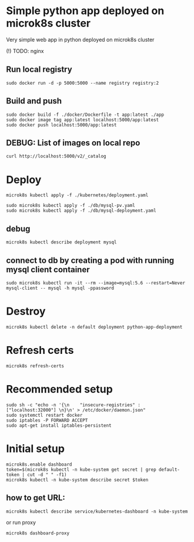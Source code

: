 # Simple python app deployed on microk8s cluster
Very simple web app in python deployed on microk8s cluster

(!) TODO: nginx


## Run local registry

```
sudo docker run -d -p 5000:5000 --name registry registry:2

```

## Build and push
```
sudo docker build -f ./docker/Dockerfile -t app:latest ./app
sudo docker image tag app:latest localhost:5000/app:latest
sudo docker push localhost:5000/app:latest

```

## DEBUG: List of images on local repo
```
curl http://localhost:5000/v2/_catalog
```

# Deploy
```
microk8s kubectl apply -f ./kubernetes/deployment.yaml
```


```
sudo microk8s kubectl apply -f ./db/mysql-pv.yaml
sudo microk8s kubectl apply -f ./db/mysql-deployment.yaml
```

## debug
```
microk8s kubectl describe deployment mysql
```

## connect to db by creating a pod with running mysql client container
```
sudo microk8s kubectl run -it --rm --image=mysql:5.6 --restart=Never mysql-client -- mysql -h mysql -ppassword
```

# Destroy
```
microk8s kubectl delete -n default deployment python-app-deployment
```

# Refresh certs
```
microk8s refresh-certs
```

# Recommended setup
```
sudo sh -c "echo -n '{\n    "insecure-registries" : ["localhost:32000"] \n}\n' > /etc/docker/daemon.json"
sudo systemctl restart docker
sudo iptables -P FORWARD ACCEPT 
sudo apt-get install iptables-persistent
```


# Initial setup
```
microk8s.enable dashboard
token=$(microk8s kubectl -n kube-system get secret | grep default-token | cut -d " " -f1)
microk8s kubectl -n kube-system describe secret $token
````

## how to get URL:
```
microk8s kubectl describe service/kubernetes-dashboard -n kube-system
```

or run proxy
```
microk8s dashboard-proxy
```
